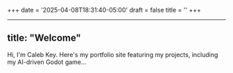 +++
date = '2025-04-08T18:31:40-05:00'
draft = false
title = ''
+++

---

## title: "Welcome"

Hi, I'm Caleb Key. Here's my portfolio site featuring my projects, including my AI-driven Godot game...
